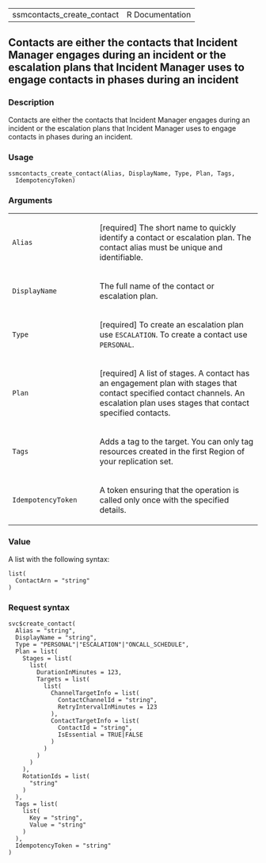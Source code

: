 <table style="width: 100%;">
<tbody>
<tr class="odd">
<td>ssmcontacts_create_contact</td>
<td style="text-align: right;">R Documentation</td>
</tr>
</tbody>
</table>

## Contacts are either the contacts that Incident Manager engages during an incident or the escalation plans that Incident Manager uses to engage contacts in phases during an incident

### Description

Contacts are either the contacts that Incident Manager engages during an
incident or the escalation plans that Incident Manager uses to engage
contacts in phases during an incident.

### Usage

    ssmcontacts_create_contact(Alias, DisplayName, Type, Plan, Tags,
      IdempotencyToken)

### Arguments

<table>
<colgroup>
<col style="width: 35%" />
<col style="width: 65%" />
</colgroup>
<tbody>
<tr class="odd">
<td><code id="ssmcontacts_create_contact_:_Alias">Alias</code></td>
<td><p>[required] The short name to quickly identify a contact or
escalation plan. The contact alias must be unique and
identifiable.</p></td>
</tr>
<tr class="even">
<td><code
id="ssmcontacts_create_contact_:_DisplayName">DisplayName</code></td>
<td><p>The full name of the contact or escalation plan.</p></td>
</tr>
<tr class="odd">
<td><code id="ssmcontacts_create_contact_:_Type">Type</code></td>
<td><p>[required] To create an escalation plan use
<code>ESCALATION</code>. To create a contact use
<code>PERSONAL</code>.</p></td>
</tr>
<tr class="even">
<td><code id="ssmcontacts_create_contact_:_Plan">Plan</code></td>
<td><p>[required] A list of stages. A contact has an engagement plan
with stages that contact specified contact channels. An escalation plan
uses stages that contact specified contacts.</p></td>
</tr>
<tr class="odd">
<td><code id="ssmcontacts_create_contact_:_Tags">Tags</code></td>
<td><p>Adds a tag to the target. You can only tag resources created in
the first Region of your replication set.</p></td>
</tr>
<tr class="even">
<td><code
id="ssmcontacts_create_contact_:_IdempotencyToken">IdempotencyToken</code></td>
<td><p>A token ensuring that the operation is called only once with the
specified details.</p></td>
</tr>
</tbody>
</table>

### Value

A list with the following syntax:

    list(
      ContactArn = "string"
    )

### Request syntax

    svc$create_contact(
      Alias = "string",
      DisplayName = "string",
      Type = "PERSONAL"|"ESCALATION"|"ONCALL_SCHEDULE",
      Plan = list(
        Stages = list(
          list(
            DurationInMinutes = 123,
            Targets = list(
              list(
                ChannelTargetInfo = list(
                  ContactChannelId = "string",
                  RetryIntervalInMinutes = 123
                ),
                ContactTargetInfo = list(
                  ContactId = "string",
                  IsEssential = TRUE|FALSE
                )
              )
            )
          )
        ),
        RotationIds = list(
          "string"
        )
      ),
      Tags = list(
        list(
          Key = "string",
          Value = "string"
        )
      ),
      IdempotencyToken = "string"
    )
